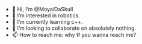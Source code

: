 - 👋 Hi, I’m @MoyaiDaSkull
- 👀 I’m interested in robotics.
- 🌱 I’m currently learning c++.
- 💞️ I’m looking to collaborate on absolutely nothing.
- 📫 How to reach me: why tf you wanna reach me?

<!---
MoyaiDaSkull/MoyaiDaSkull is a ✨ special ✨ repository because its `README.md` (this file) appears on your GitHub profile.
You can click the Preview link to take a look at your changes.
--->
